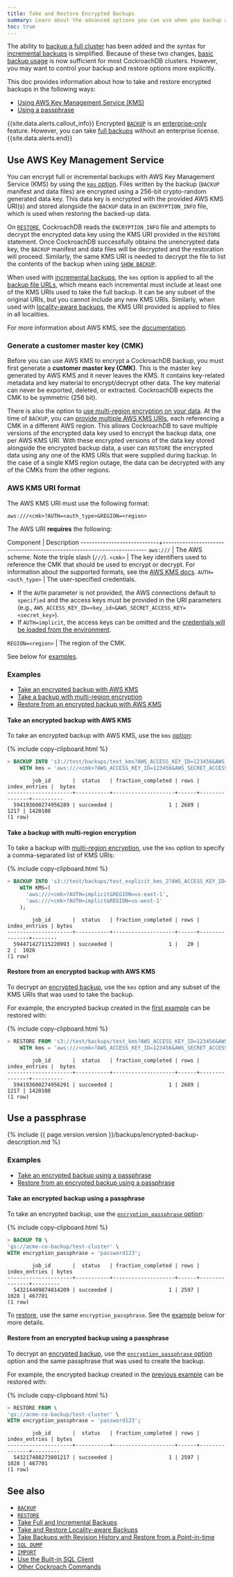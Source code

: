 ```yaml
---
title: Take and Restore Encrypted Backups
summary: Learn about the advanced options you can use when you backup and restore a CockroachDB cluster.
toc: true
---
```


The ability to [backup a full cluster](backup.html#backup-a-cluster) has been added and the syntax for [incremental backups](backup.html#create-incremental-backups) is simplified. Because of these two changes, [basic backup usage](take-full-and-incremental-backups.html) is now sufficient for most CockroachDB clusters. However, you may want to control your backup and restore options more explicitly.

This doc provides information about how to take and restore encrypted backups in the following ways:

-  [Using AWS Key Management Service (KMS)](#use-aws-key-management-service)
- [Using a passphrase](#use-a-passphrase)

{{site.data.alerts.callout_info}}
Encrypted [`BACKUP`](backup.html) is an [enterprise-only](https://www.cockroachlabs.com/product/cockroachdb/) feature. However, you can take [full backups](take-full-and-incremental-backups.html) without an enterprise license.
{{site.data.alerts.end}}

## Use AWS Key Management Service

 You can encrypt full or incremental backups with AWS Key Management Service (KMS) by using the [`kms` option](backup.html#options). Files written by the backup (`BACKUP` manifest and data files) are encrypted using a 256-bit crypto-random generated data key. This data key is encrypted with the provided AWS KMS URI(s) and stored alongside the `BACKUP` data in an `ENCRYPTION_INFO` file, which is used when restoring the backed-up data.

On [`RESTORE`](#restore-from-an-encrypted-backup-with-aws-kms), CockroachDB reads the `ENCRYPTION_INFO` file and attempts to decrypt the encrypted data key using the KMS URI provided in the `RESTORE` statement. Once CockroachDB successfully obtains the unencrypted data key, the `BACKUP` manifest and data files will be decrypted and the restoration will proceed. Similarly, the same KMS URI is needed to decrypt the file to list the contents of the backup when using [`SHOW BACKUP`](show-backup.html#show-an-encrypted-backup).

When used with [incremental backups](take-full-and-incremental-backups.html#incremental-backups), the `kms` option is applied to all the [backup file URLs](backup.html#backup-file-urls), which means each incremental must include at least one of the KMS URIs used to take the full backup. It can be any subset of the original URIs, but you cannot include any new KMS URIs. Similarly, when used with [locality-aware backups](take-and-restore-locality-aware-backups.html), the KMS URI provided is applied to files in all localities.

For more information about AWS KMS, see the [documentation](https://aws.amazon.com/kms/).

### Generate a customer master key (CMK)

Before you can use AWS KMS to encrypt a CockroachDB backup, you must first generate a **customer master key (CMK)**. This is the master key generated by AWS KMS and it never leaves the KMS. It contains key-related metadata and key material to encrypt/decrypt other data. The key material can never be exported, deleted, or extracted. CockroachDB expects the CMK to be symmetric (256 bit).

<a name="multi-region"></a> There is also the option to [use multi-region encryption on your data](#take-a-backup-with-multi-region-encryption). At the time of `BACKUP`, you can [provide multiple AWS KMS URIs](#aws-kms-uri-format), each referencing a CMK in a different AWS region. This allows CockroachDB to save multiple versions of the encrypted data key used to encrypt the backup data, one per AWS KMS URI. With these encrypted versions of the data key stored alongside the encrypted backup data, a user can `RESTORE` the encrypted data using any one of the KMS URIs that were supplied during backup. In the case of a single KMS region outage, the data can be decrypted with any of the CMKs from the other regions.

### AWS KMS URI format

The AWS KMS URI must use the following format:

~~~
aws:///<cmk>?AUTH=<auth_type>&REGION=<region>
~~~

The AWS URI **requires** the following:

 Component                  | Description
----------------------------+------------------------------------------------------------------------
`aws:///`                   | The AWS scheme. Note the triple slash (`///`).
`<cmk>`                     | The key identifiers used to reference the CMK that should be used to encrypt or decrypt. For information about the supported formats, see the [AWS KMS docs](https://docs.aws.amazon.com/kms/latest/developerguide/concepts.html#key-id).
`AUTH=<auth_type>`          | The user-specified credentials.<ul><li>If the `AUTH` parameter is not provided, the AWS connections default to `specified` and the access keys must be provided in the URI parameters (e.g., `AWS_ACCESS_KEY_ID=<key_id>&AWS_SECRET_ACCESS_KEY=<secret_key>`).</li><li>If `AUTH=implicit`, the access keys can be omitted and the [credentials will be loaded from the environment](https://docs.aws.amazon.com/sdk-for-go/api/aws/session/).</li></ul>
`REGION=<region>`           | The region of the CMK.

See below for [examples](#examples).

### Examples

- [Take an encrypted backup with AWS KMS](#take-an-encrypted-backup-with-aws-kms)
- [Take a backup with multi-region encryption](#take-a-backup-with-multi-region-encryption)
- [Restore from an encrypted backup with AWS KMS](#restore-from-an-encrypted-backup-with-aws-kms)

#### Take an encrypted backup with AWS KMS

To take an encrypted backup with AWS KMS, use the `kms` [option](backup.html#options):

{% include copy-clipboard.html %}
~~~ sql
> BACKUP INTO 's3://test/backups/test_kms?AWS_ACCESS_KEY_ID=123456&AWS_SECRET_ACCESS_KEY=123456'
    WITH kms = 'aws:///<cmk>?AWS_ACCESS_KEY_ID=123456&AWS_SECRET_ACCESS_KEY=123456&REGION=us-east-1';
~~~

~~~
        job_id       |  status   | fraction_completed | rows | index_entries |  bytes
---------------------+-----------+--------------------+------+---------------+----------
  594193600274956289 | succeeded |                  1 | 2689 |          1217 | 1420108
(1 row)
~~~

#### Take a backup with multi-region encryption

To take a backup with [multi-region encryption](#multi-region), use the `kms` option to specify a comma-separated list of KMS URIs:

{% include copy-clipboard.html %}
~~~ sql
> BACKUP INTO 's3://test/backups/test_explicit_kms_2?AWS_ACCESS_KEY_ID=123456&AWS_SECRET_ACCESS_KEY=123456'
    WITH KMS=(
      'aws:///<cmk>?AUTH=implicit&REGION=us-east-1',
      'aws:///<cmk>?AUTH=implict&REGION=us-west-1'
    );
~~~

~~~
        job_id       |  status   | fraction_completed | rows | index_entries | bytes
---------------------+-----------+--------------------+------+---------------+--------
  594471427115220993 | succeeded |                  1 |   20 |             2 |  1026
(1 row)
~~~

#### Restore from an encrypted backup with AWS KMS

To decrypt an [encrypted backup](#take-an-encrypted-backup-with-aws-kms), use the `kms` option and any subset of the KMS URIs that was used to take the backup.

For example, the encrypted backup created in the [first example](#take-an-encrypted-backup-with-aws-kms) can be restored with:

{% include copy-clipboard.html %}
~~~ sql
> RESTORE FROM 's3://test/backups/test_kms?AWS_ACCESS_KEY_ID=123456&AWS_SECRET_ACCESS_KEY=123456'
    WITH kms = 'aws:///<cmk>?AWS_ACCESS_KEY_ID=123456&AWS_SECRET_ACCESS_KEY=123456&REGION=us-east-1';
~~~

~~~
        job_id       |  status   | fraction_completed | rows | index_entries |  bytes
---------------------+-----------+--------------------+------+---------------+----------
  594193600274956291 | succeeded |                  1 | 2689 |          1217 | 1420108
(1 row)
~~~

## Use a passphrase

{% include {{ page.version.version }}/backups/encrypted-backup-description.md %}

### Examples

- [Take an encrypted backup using a passphrase](#take-an-encrypted-backup-using-a-passphrase)
- [Restore from an encrypted backup using a passphrase](#restore-from-an-encrypted-backup-using-a-passphrase)

#### Take an encrypted backup using a passphrase

To take an encrypted backup, use the [`encryption_passphrase` option](backup.html#with-encryption-passphrase):

{% include copy-clipboard.html %}
~~~ sql
> BACKUP TO \
'gs://acme-co-backup/test-cluster' \
WITH encryption_passphrase = 'password123';
~~~
~~~
        job_id       |  status   | fraction_completed | rows | index_entries | bytes
---------------------+-----------+--------------------+------+---------------+---------
  543214409874014209 | succeeded |                  1 | 2597 |          1028 | 467701
(1 row)
~~~

To [restore](restore.html), use the same `encryption_passphrase`. See the [example](#restore-from-an-encrypted-backup-using-a-passphrase) below for more details.

#### Restore from an encrypted backup using a passphrase

To decrypt an [encrypted backup](#take-an-encrypted-backup-using-a-passphrase), use the [`encryption_passphrase` option](backup.html#with-encryption-passphrase) option and the same passphrase that was used to create the backup.

For example, the encrypted backup created in the [previous example](#take-an-encrypted-backup-using-a-passphrase) can be restored with:

{% include copy-clipboard.html %}
~~~ sql
> RESTORE FROM \
'gs://acme-co-backup/test-cluster' \
WITH encryption_passphrase = 'password123';
~~~
~~~
        job_id       |  status   | fraction_completed | rows | index_entries | bytes
---------------------+-----------+--------------------+------+---------------+---------
  543217488273801217 | succeeded |                  1 | 2597 |          1028 | 467701
(1 row)
~~~

## See also

- [`BACKUP`][backup]
- [`RESTORE`][restore]
- [Take Full and Incremental Backups](take-full-and-incremental-backups.html)
- [Take and Restore Locality-aware Backups](take-and-restore-locality-aware-backups.html)
- [Take Backups with Revision History and Restore from a Point-in-time](take-backups-with-revision-history-and-restore-from-a-point-in-time.html)
- [`SQL DUMP`](cockroach-dump.html)
- [`IMPORT`](import-data.html)
- [Use the Built-in SQL Client](cockroach-sql.html)
- [Other Cockroach Commands](cockroach-commands.html)

<!-- Reference links -->

[backup]:  backup.html
[restore]: restore.html
